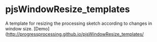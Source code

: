 pjsWindowResize_templates
=========================

A template for resizing the processing sketch according to changes in window size.
[Demo](http://progressprocessing.github.io/pjsWindowResize_templates/
